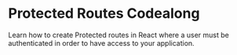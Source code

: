 # Protected Routes Codealong

Learn how to create Protected routes in React where a user must be authenticated in order to have access to your application.

